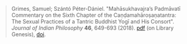 > Grimes, Samuel; Szántó Péter-Dániel. "Mahāsukhavajra’s Padmāvatī Commentary on the Sixth Chapter of the Caṇḍamahāroṣaṇatantra: The Sexual Practices of a Tantric Buddhist Yogī and His Consort". *Journal of Indian Philosophy* **46**, 649-693 (2018). [pdf](https://libgen.rocks/get.php?md5=f70b58e32d32067c4171e172a5ecb345&key=MGXSNTHQYSMS7G3Y) (on Library Genesis), [doi](https://doi.org/10.1007/s10781-018-9357-3).